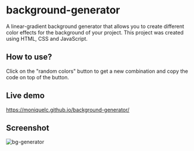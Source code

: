 # background-generator
A linear-gradient background generator that allows you to create different color effects for the background of your project.
This project was created using HTML, CSS and JavaScript.

## How to use?
Click on the "random colors" button to get a new combination and copy the code on top of the button.

## Live demo
https://moniquelc.github.io/background-generator/

## Screenshot
![bg-generator](https://user-images.githubusercontent.com/44783393/70231843-6b6d2800-175b-11ea-9a8a-028957b40e27.png)
